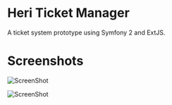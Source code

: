 Heri Ticket Manager
=================

A ticket system prototype using Symfony 2 and ExtJS.

# Screenshots

![ScreenShot](https://raw.github.com/heristop/HeriTicketManager/master/src/Heri/TicketBundle/Resources/doc/screen_list.png)

![ScreenShot](https://raw.github.com/heristop/HeriTicketManager/master/src/Heri/TicketBundle/Resources/doc/screen_show.png)